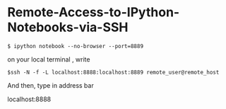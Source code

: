 # Remote-Access-to-IPython-Notebooks-via-SSH

    $ ipython notebook --no-browser --port=8889
    
on your local terminal , write
    
    $ssh -N -f -L localhost:8888:localhost:8889 remote_user@remote_host
    
And then, type in address bar 

localhost:8888
